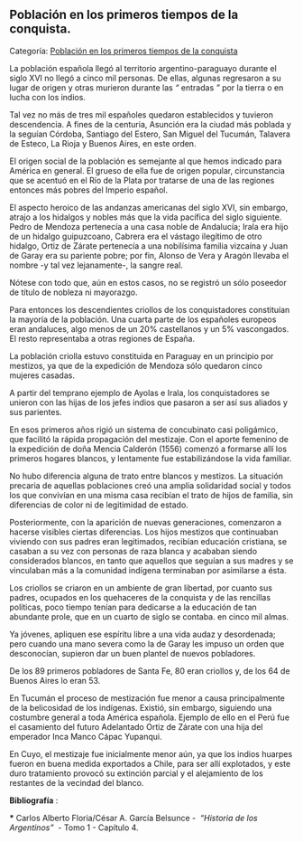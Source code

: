 ## Población en los primeros tiempos de la conquista.

Categoría: [Población en los primeros tiempos de la conquista](http://descubrircorrientes.com.ar/2012/index.php/3208-historia-desde-el-origen-hasta-1814/tierra-argentina-1492-1588/el-adelantado-juan-ortiz-de-zarate/vida-social-y-economica/poblacion-en-los-primeros-tiempos-de-la-conquista)

La población española llegó al territorio argentino-paraguayo durante el siglo XVI no llegó a cinco mil personas. De ellas, algunas regresaron a su lugar de origen y otras murieron durante las _“_ entradas _”_ por la tierra o en lucha con los indios.

Tal vez no más de tres mil españoles quedaron establecidos y tuvieron descendencia. A fines de la centuria, Asunción era la ciudad más poblada y la seguían Córdoba, Santiago del Estero, San Miguel del Tucumán, Talavera de Esteco, La Rioja y Buenos Aires, en este orden.

El origen social de la población es semejante al que hemos indicado para América en general. El grueso de ella fue de origen popular, circunstancia que se acentuó en el Río de la Plata por tratarse de una de las regiones entonces más pobres del Imperio español.

El aspecto heroico de las andanzas americanas del siglo XVI, sin embargo, atrajo a los hidalgos y nobles más que la vida pacífica del siglo siguiente. Pedro de Mendoza pertenecía a una casa noble de Andalucía; Irala era hijo de un hidalgo guipuzcoano, Cabrera era el vástago ilegítimo de otro hidalgo, Ortiz de Zárate pertenecía a una nobilísima familia vizcaína y Juan de Garay era su pariente pobre; por fin, Alonso de Vera y Aragón llevaba el nombre -y tal vez lejanamente-, la sangre real.

Nótese con todo que, aún en estos casos, no se registró un sólo poseedor de título de nobleza ni mayorazgo.

Para entonces los descendientes criollos de los conquistadores constituían la mayoría de la población. Una cuarta parte de los españoles europeos eran andaluces, algo menos de un 20% castellanos y un 5% vascongados. El resto representaba a otras regiones de España.

La población criolla estuvo constituida en Paraguay en un principio por mestizos, ya que de la expedición de Mendoza sólo quedaron cinco mujeres casadas.

A partir del temprano ejemplo de Ayolas e Irala, los conquistadores se unieron con las hijas de los jefes indios que pasaron a ser así sus aliados y sus parientes.

En esos primeros años rigió un sistema de concubinato casi poligámico, que facilitó la rápida propagación del mestizaje. Con el aporte femenino de la expedición de doña Mencia Calderón (1556) comenzó a formarse allí los primeros hogares blancos, y lentamente fue estabilizándose la vida familiar.

No hubo diferencia alguna de trato entre blancos y mestizos. La situación precaria de aquellas poblaciones creó una amplia solidaridad social y todos los que convivían en una misma casa recibían el trato de hijos de familia, sin diferencias de color ni de legitimidad de estado.

Posteriormente, con la aparición de nuevas generaciones, comenzaron a hacerse visibles ciertas diferencias. Los hijos mestizos que continuaban viviendo con sus padres eran legitimados, recibían educación cristiana, se casaban a su vez con personas de raza blanca y acababan siendo considerados blancos, en tanto que aquellos que seguían a sus madres y se vinculaban más a la comunidad indígena terminaban por asimilarse a ésta.

Los criollos se criaron en un ambiente de gran libertad, por cuanto sus padres, ocupados en los quehaceres de la conquista y de las rencillas políticas, poco tiempo tenían para dedicarse a la educación de tan abundante prole, que en un cuarto de siglo se contaba. en cinco mil almas.

Ya jóvenes, apliquen ese espíritu libre a una vida audaz y desordenada; pero cuando una mano severa como la de Garay les impuso un orden que desconocían, supieron dar un buen plantel de nuevos pobladores.

De los 89 primeros pobladores de Santa Fe, 80 eran criollos y, de los 64 de Buenos Aires lo eran 53.

En Tucumán el proceso de mestización fue menor a causa principalmente de la belicosidad de los indígenas. Existió, sin embargo, siguiendo una costumbre general a toda América española. Ejemplo de ello en el Perú fue el casamiento del futuro Adelantado Ortiz de Zárate con una hija del emperador Inca Manco Cápac Yupanqui.

En Cuyo, el mestizaje fue inicialmente menor aún, ya que los indios huarpes fueron en buena medida exportados a Chile, para ser allí explotados, y este duro tratamiento provocó su extinción parcial y el alejamiento de los restantes de la vecindad del blanco.

**Bibliografía** :

**\*** Carlos Alberto Floria/César A. García Belsunce -  _“Historia de los Argentinos”_  - Tomo 1 - Capítulo 4.